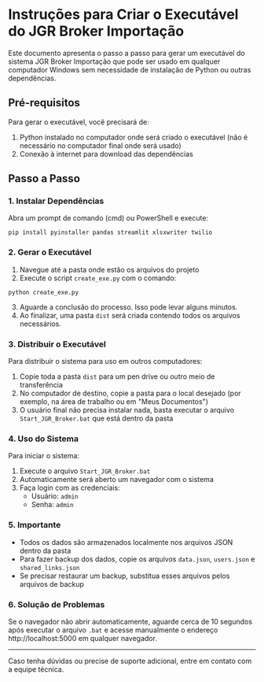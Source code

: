 # Instruções para Criar o Executável do JGR Broker Importação

Este documento apresenta o passo a passo para gerar um executável do sistema JGR Broker Importação que pode ser usado em qualquer computador Windows sem necessidade de instalação de Python ou outras dependências.

## Pré-requisitos

Para gerar o executável, você precisará de:

1. Python instalado no computador onde será criado o executável (não é necessário no computador final onde será usado)
2. Conexão à internet para download das dependências

## Passo a Passo

### 1. Instalar Dependências

Abra um prompt de comando (cmd) ou PowerShell e execute:

```
pip install pyinstaller pandas streamlit xlsxwriter twilio
```

### 2. Gerar o Executável

1. Navegue até a pasta onde estão os arquivos do projeto
2. Execute o script `create_exe.py` com o comando:

```
python create_exe.py
```

3. Aguarde a conclusão do processo. Isso pode levar alguns minutos.
4. Ao finalizar, uma pasta `dist` será criada contendo todos os arquivos necessários.

### 3. Distribuir o Executável

Para distribuir o sistema para uso em outros computadores:

1. Copie toda a pasta `dist` para um pen drive ou outro meio de transferência
2. No computador de destino, copie a pasta para o local desejado (por exemplo, na área de trabalho ou em "Meus Documentos")
3. O usuário final não precisa instalar nada, basta executar o arquivo `Start_JGR_Broker.bat` que está dentro da pasta

### 4. Uso do Sistema

Para iniciar o sistema:

1. Execute o arquivo `Start_JGR_Broker.bat`
2. Automaticamente será aberto um navegador com o sistema
3. Faça login com as credenciais:
   - Usuário: `admin`
   - Senha: `admin`

### 5. Importante

- Todos os dados são armazenados localmente nos arquivos JSON dentro da pasta
- Para fazer backup dos dados, copie os arquivos `data.json`, `users.json` e `shared_links.json`
- Se precisar restaurar um backup, substitua esses arquivos pelos arquivos de backup

### 6. Solução de Problemas

Se o navegador não abrir automaticamente, aguarde cerca de 10 segundos após executar o arquivo `.bat` e acesse manualmente o endereço http://localhost:5000 em qualquer navegador.

---

Caso tenha dúvidas ou precise de suporte adicional, entre em contato com a equipe técnica.